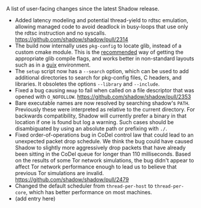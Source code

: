 A list of user-facing changes since the latest Shadow release.

* Added latency modeling and potential thread-yield to rdtsc emulation,
  allowing managed code to avoid deadlock in busy-loops that use only the rdtsc
  instruction and no syscalls. https://github.com/shadow/shadow/pull/2314
* The build now internally uses `pkg-config` to locate glib, instead of a custom cmake module.
  This is the [recommended](https://docs.gtk.org/glib/compiling.html) way of
  getting the appropriate glib compile flags, and works better in non-standard layouts such
  as in a [guix](https://guix.gnu.org/) environment.
* The `setup` script now has a `--search` option, which can be used to add additional directories
  to search for pkg-config files, C headers, and libraries. It obsoletes the options `--library` and `--include`.
* Fixed a bug causing `mmap` to fail when called on a file descriptor that was
opened with `O_NOFOLLOW`. https://github.com/shadow/shadow/pull/2353
* Bare executable names are now resolved by searching shadow's `PATH`. Previously these were
interpreted as relative to the current directory. For backwards compatibility, Shadow will currently
prefer a binary in that location if one is found but log a warning. Such cases should be disambiguated
by using an absolute path or prefixing with `./`.
* Fixed order-of-operations bug in CoDel control law that could lead to an
  unexpected packet drop schedule. We think the bug could have caused Shadow to
  slightly more aggressively drop packets that have already been sitting in the
  CoDel queue for longer than 110 milliseconds. Based on the results of some Tor
  network simulations, the bug didn't appear to affect Tor network performance
  enough to lead us to believe that previous Tor simulations are invalid.
  https://github.com/shadow/shadow/pull/2479
* Changed the default scheduler from `thread-per-host` to `thread-per-core`, which has better
  performance on most machines.
* (add entry here)
